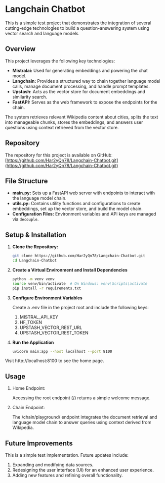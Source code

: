 # Langchain Chatbot

This is a simple test project that demonstrates the integration of several cutting-edge technologies to build a question-answering system using vector search and language models.

## Overview

This project leverages the following key technologies:
- **Mistralai:** Used for generating embeddings and powering the chat model.
- **Langchain:** Provides a structured way to chain together language model calls, manage document processing, and handle prompt templates.
- **Upstash:** Acts as the vector store for document embeddings and similarity search.
- **FastAPI:** Serves as the web framework to expose the endpoints for the chain.

The system retrieves relevant Wikipedia content about cities, splits the text into manageable chunks, stores the embeddings, and answers user questions using context retrieved from the vector store.

## Repository

The repository for this project is available on GitHub:  
[https://github.com/Har2yQn78/Langchain-Chatbot.git](https://github.com/Har2yQn78/Langchain-Chatbot.git)

## File Structure

- **main.py:** Sets up a FastAPI web server with endpoints to interact with the language model chain.
- **utils.py:** Contains utility functions and configurations to create embeddings, set up the vector store, and build the model chain.
- **Configuration Files:** Environment variables and API keys are managed via `decouple`.

## Setup & Installation

1. **Clone the Repository:**

   ```bash
   git clone https://github.com/Har2yQn78/Langchain-Chatbot.git
   cd Langchain-Chatbot

2. **Create a Virtual Environment and Install Dependencies**

   ```bash
   python -m venv venv
   source venv/bin/activate  # On Windows: venv\Scripts\activate
   pip install -r requirements.txt
   ```

3. **Configure Environment Variables**

   Create a .env file in the project root and include the following keys:
   1.  MISTRAL_API_KEY
   2. HF_TOKEN
   3. UPSTASH_VECTOR_REST_URL
   4. UPSTASH_VECTOR_REST_TOKEN

4. **Run the Application**

   ```bash
   uvicorn main:app --host localhost --port 8100
   ```
   
Visit http://localhost:8100 to see the home page.

## Usage
1. Home Endpoint:

   Accessing the root endpoint (/) returns a simple welcome message.
   
2. Chain Endpoint:

   The /chain/playground/ endpoint integrates the document retrieval and language model chain to answer queries using context derived
from Wikipedia.


## Future Improvements
This is a simple test implementation. Future updates include:
1. Expanding and modifying data sources.
2. Redesigning the user interface (UI) for an enhanced user experience.
3. Adding new features and refining overall functionality.



